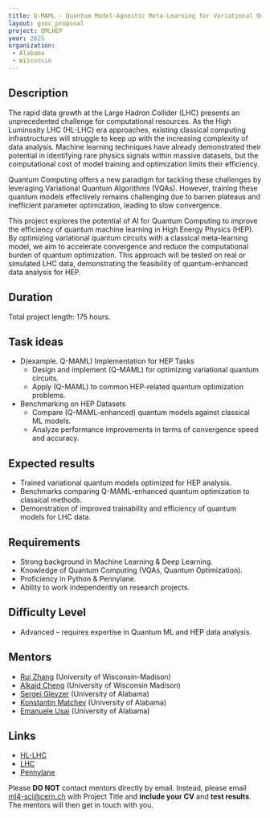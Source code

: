 ```yaml
---
title: Q-MAML - Quantum Model-Agnostic Meta-Learning for Variational Quantum Algorithms for High Energy Physics Analysis at the LHC
layout: gsoc_proposal
project: QMLHEP
year: 2025
organization:
 - Alabama
 - Wisconsin
---
```


## Description
The rapid data growth at the Large Hadron Collider (LHC) presents an unprecedented challenge for computational resources. As the High Luminosity LHC (HL-LHC) era approaches, existing classical computing infrastructures will struggle to keep up with the increasing complexity of data analysis. Machine learning techniques have already demonstrated their potential in identifying rare physics signals within massive datasets, but the computational cost of model training and optimization limits their efficiency.

Quantum Computing offers a new paradigm for tackling these challenges by leveraging Variational Quantum Algorithms (VQAs). However, training these quantum models effectively remains challenging due to barren plateaus and inefficient parameter optimization, leading to slow convergence.

This project explores the potential of AI for Quantum Computing to improve the efficiency of quantum machine learning in High Energy Physics (HEP). By optimizing variational quantum circuits with a classical meta-learning model, we aim to accelerate convergence and reduce the computational burden of quantum optimization. This approach will be tested on real or simulated LHC data, demonstrating the feasibility of quantum-enhanced data analysis for HEP.


## Duration

Total project length: 175 hours.

## Task ideas
  * D(example. Q-MAML) Implementation for HEP Tasks
    * Design and implement (Q-MAML) for optimizing variational quantum circuits.
    * Apply (Q-MAML) to common HEP-related quantum optimization problems.
  * Benchmarking on HEP Datasets
    * Compare (Q-MAML-enhanced) quantum models against classical ML models.
    * Analyze performance improvements in terms of convergence speed and accuracy.


 
## Expected results
  * Trained variational quantum models optimized for HEP analysis.
  * Benchmarks comparing Q-MAML-enhanced quantum optimization to classical methods.
  * Demonstration of improved trainability and efficiency of quantum models for LHC data.

  

<!-- ## Test
Please use [this link](https://docs.google.com/document/d/1dqBGbH44Eu3W432oRxpOCfI5Dy2pgh2E21JcHeD0fng/edit?usp=sharing) to access the test for this project. -->
  
## Requirements
  * Strong background in Machine Learning & Deep Learning.
  * Knowledge of Quantum Computing (VQAs, Quantum Optimization).
  * Proficiency in Python & Pennylane.
  * Ability to work independently on research projects.

## Difficulty Level
  * Advanced – requires expertise in Quantum ML and HEP data analysis.

## Mentors
  * [Rui Zhang](mailto:ml4-sci@cern.ch) (University of Wisconsin-Madison)
  * [Alkaid Cheng](mailto:ml4-sci@cern.ch) (University of Wisconsin Madison)
  * [Sergei Gleyzer](mailto:ml4-sci@cern.ch) (University of Alabama)
  * [Konstantin Matchev](mailto:ml4-sci@cern.ch) (University of Alabama)
  * [Emanuele Usai](mailto:ml4-sci@cern.ch) (University of Alabama)


## Links
  * [HL-LHC](https://hilumilhc.web.cern.ch)
  * [LHC](https://home.cern/science/accelerators/large-hadron-collider)
  * [Pennylane](https://pennylane.ai)

Please **DO NOT** contact mentors directly by email. Instead, please email [ml4-sci@cern.ch](mailto:ml4-sci@cern.ch) with Project Title and **include your CV** and **test results**. The mentors will then get in touch with you.
